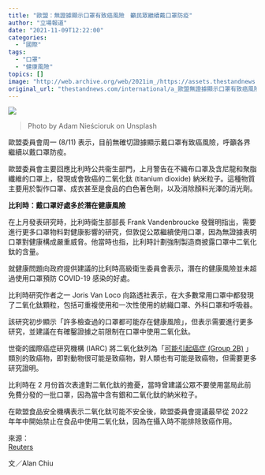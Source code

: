 ```yaml
---
title: "歐盟：無證據顯示口罩有致癌風險　籲民眾繼續戴口罩防疫"
author: "立場報道"
date: "2021-11-09T12:22:00"
categories:
  - "國際"
tags:
  - "口罩"
  - "健康風險"
topics: []
image: "http://web.archive.org/web/2021im_/https://assets.thestandnews.com/media/photos/adam-niescioruk-Z9arfr0f248-unsplash_dtQhO.jpg"
original_url: "thestandnews.com/international/a_歐盟無證據顯示口罩有致癌風險-籲民眾繼續戴口罩防疫"
---
```

![](http://web.archive.org/web/2021im_/https://assets.thestandnews.com/media/photos/adam-niescioruk-Z9arfr0f248-unsplash_dtQhO.jpg)
> Photo by Adam Nieścioruk on Unsplash

歐盟委員會周一 (8/11) 表示，目前無確切證據顯示戴口罩有致癌風險，呼籲各界繼續以戴口罩防疫。

歐盟委員會主要回應比利時公共衞生部門，上月警告在不織布口罩及含尼龍和聚脂纖維的口罩上，發現或會致癌的二氧化鈦 (titanium dioxide) 納米粒子。這種物質主要用於製作口罩、成衣甚至是食品的白色著色劑，以及消除顏料光澤的消光劑。

**比利時：戴口罩好處多於潛在健康風險**

在上月發表研究時，比利時衛生部部長 Frank Vandenbroucke 發聲明指出，需要進行更多口罩物料對健康影響的研究，但敦促公眾繼續使用口罩，因為無證據表明口罩對健康構成嚴重威脅。他當時也指，比利時計劃強制製造商披露口罩中二氧化鈦的含量。

就健康問題向政府提供建議的比利時高級衛生委員會表示，潛在的健康風險並未超過使用口罩預防 COVID-19 感染的好處。

比利時研究作者之一 Joris Van Loco 向路透社表示，在大多數常用口罩中都發現了二氧化鈦顆粒，包括可重複使用和一次性使用的紡織口罩、外科口罩和呼吸器。

該研究初步顯示「許多檢查過的口罩都可能存在健康風險」，但表示需要進行更多研究，並建議在有確鑿證據之前限制在口罩中使用二氧化鈦。

世衛的國際癌症研究機構 (IARC) 將二氧化鈦列為「[可能引起癌症 (Group 2B)](http://web.archive.org/web/20211111055816/http://www.iarc.fr/en/media-centre/pr/2011/pdfs/pr208_E.pdf) 」類別的致癌物，即對動物很可能是致癌物，對人類也有可能是致癌物，但需要更多研究證明。

比利時在 2 月份首次表達對二氧化鈦的擔憂，當時曾建議公眾不要使用當局此前免費分發的一批口罩，因為當中含有銀和二氧化鈦的納米粒子。

在歐盟食品安全機構表示二氧化鈦可能不安全後，歐盟委員會提議最早從 2022 年年中開始禁止在食品中使用二氧化鈦，因為在攝入時不能排除致癌作用。

來源：  
[Reuters](http://web.archive.org/web/20211111055816/https://www.reuters.com/business/healthcare-pharmaceuticals/eu-says-face-masks-dont-pose-health-risks-after-report-raises-concerns-2021-11-08/)

文／Alan Chiu
